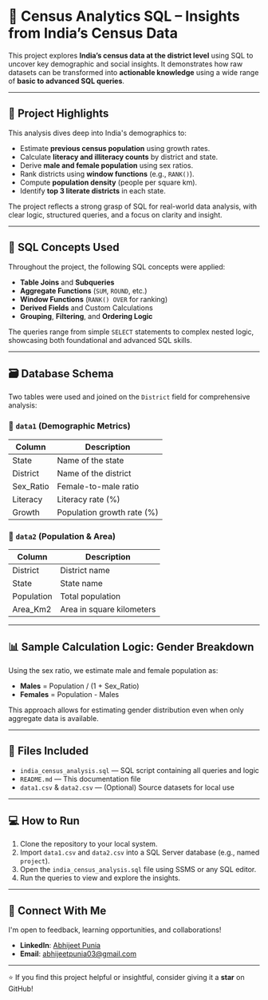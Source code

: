 # 🧠 Census Analytics SQL – Insights from India’s Census Data

This project explores **India’s census data at the district level** using SQL to uncover key demographic and social insights. It demonstrates how raw datasets can be transformed into **actionable knowledge** using a wide range of **basic to advanced SQL queries**.

---

## 📌 Project Highlights

This analysis dives deep into India's demographics to:

- Estimate **previous census population** using growth rates.
- Calculate **literacy and illiteracy counts** by district and state.
- Derive **male and female population** using sex ratios.
- Rank districts using **window functions** (e.g., `RANK()`).
- Compute **population density** (people per square km).
- Identify **top 3 literate districts** in each state.

The project reflects a strong grasp of SQL for real-world data analysis, with clear logic, structured queries, and a focus on clarity and insight.

---

## 🧠 SQL Concepts Used

Throughout the project, the following SQL concepts were applied:

- **Table Joins** and **Subqueries**
- **Aggregate Functions** (`SUM`, `ROUND`, etc.)
- **Window Functions** (`RANK() OVER` for ranking)
- **Derived Fields** and Custom Calculations
- **Grouping**, **Filtering**, and **Ordering Logic**

The queries range from simple `SELECT` statements to complex nested logic, showcasing both foundational and advanced SQL skills.

---

## 🗃️ Database Schema

Two tables were used and joined on the `District` field for comprehensive analysis:

### 🔹 `data1` (Demographic Metrics)

| Column     | Description                     |
|------------|---------------------------------|
| State      | Name of the state               |
| District   | Name of the district            |
| Sex_Ratio  | Female-to-male ratio            |
| Literacy   | Literacy rate (%)               |
| Growth     | Population growth rate (%)      |

### 🔹 `data2` (Population & Area)

| Column     | Description                     |
|------------|---------------------------------|
| District   | District name                   |
| State      | State name                      |
| Population | Total population                |
| Area_Km2   | Area in square kilometers       |

---

## 📊 Sample Calculation Logic: Gender Breakdown

Using the sex ratio, we estimate male and female population as:

- **Males** = Population / (1 + Sex_Ratio)
- **Females** = Population - Males

This approach allows for estimating gender distribution even when only aggregate data is available.

---

## 🧾 Files Included

- `india_census_analysis.sql` — SQL script containing all queries and logic
- `README.md` — This documentation file
- `data1.csv` & `data2.csv` — (Optional) Source datasets for local use

---

## 💻 How to Run

1. Clone the repository to your local system.
2. Import `data1.csv` and `data2.csv` into a SQL Server database (e.g., named `project`).
3. Open the `india_census_analysis.sql` file using SSMS or any SQL editor.
4. Run the queries to view and explore the insights.

---

## 🤝 Connect With Me

I'm open to feedback, learning opportunities, and collaborations!

- **LinkedIn**: [Abhijeet Punia](www.linkedin.com/in/abhijeet-punia-153a0b296)
- **Email**: [abhijeetpunia03@gmail.com](mailto:abhijeetpunia03@gmail.com)

---

⭐ If you find this project helpful or insightful, consider giving it a **star** on GitHub!

